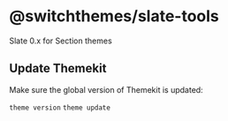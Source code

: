 # @switchthemes/slate-tools
Slate 0.x for Section themes


## Update Themekit

Make sure the global version of Themekit is updated:

`theme version`
`theme update`
